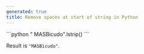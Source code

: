 ```yaml
---
generated: true
title: Remove spaces at start of string in Python
---
```


<div markdown="1" class="ans">
```python
"  MASBicudo".lstrip()
```
</div>

Result is `"MASBicudo"`.
